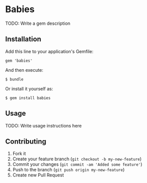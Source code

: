 # Babies

TODO: Write a gem description

## Installation

Add this line to your application's Gemfile:

    gem 'babies'

And then execute:

    $ bundle

Or install it yourself as:

    $ gem install babies

## Usage

TODO: Write usage instructions here

## Contributing

1. Fork it
2. Create your feature branch (`git checkout -b my-new-feature`)
3. Commit your changes (`git commit -am 'Added some feature'`)
4. Push to the branch (`git push origin my-new-feature`)
5. Create new Pull Request
